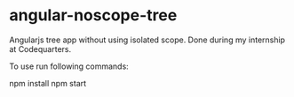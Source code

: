 # angular-noscope-tree
Angularjs tree app without using isolated scope.
Done during my internship at Codequarters.

To use run following commands:

npm install 
npm start

